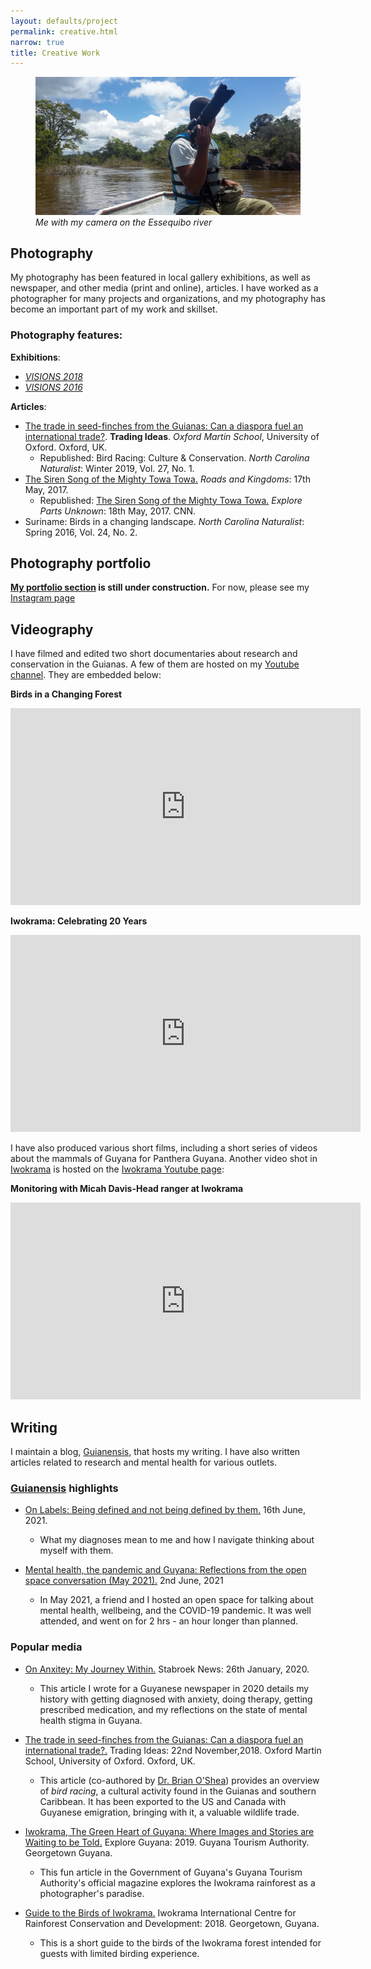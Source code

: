 ```yaml
---
layout: defaults/project
permalink: creative.html
narrow: true
title: Creative Work
---
```

<figure>
<img src = "assets/images/creative/me_river.jpg" class = "img-fluid" alt = "Me with my camera on the Essequibo river">
<figcaption><i>Me with my camera on the Essequibo river</i></figcaption>
</figure>

## Photography

My photography has been featured in local gallery exhibitions, as well as newspaper, and other media (print and online), articles. I have worked as a photographer for many projects and organizations, and my photography has become an important part of my work and skillset.

### Photography features:

**Exhibitions**:

 - <a href = "http://www.visions.gy/2018/">*VISIONS 2018*</a>
 - <a href = "http://www.visions.gy/2016/">*VISIONS 2016*</a>

**Articles**:

- <a href = "">The trade in seed-finches from the Guianas: Can a diaspora fuel an international trade?</a>. **Trading Ideas**. *Oxford Martin School*, University of Oxford. Oxford, UK.
  - Republished: Bird Racing: Culture & Conservation. *North Carolina Naturalist*: Winter 2019, Vol. 27, No. 1.
- <a href = "https://roadsandkingdoms.com/2017/the-siren-song-of-the-mighty-towa-towa/"> The Siren Song of the Mighty Towa Towa.</a> <i>Roads and Kingdoms</i>: 17th May, 2017.
  - Republished: <a href = "https://explorepartsunknown.com/queens/the-siren-song-of-the-mighty-towa-towa/"> The Siren Song of the Mighty Towa Towa.</a> <i>Explore Parts Unknown</i>: 18th May, 2017. CNN. 
- Suriname: Birds in a changing landscape. <i>North Carolina Naturalist</i>: Spring 2016, Vol. 24, No. 2.

## Photography portfolio

 **<a href="/list/portfolio.html">My portfolio section</a> is still under construction.** For now, please see my <a href = "https://www.instagram.com/meshachpierre/">Instagram page</a>

## Videography
I have filmed and edited two short documentaries about research and conservation in the Guianas. A few of them are hosted on my <a href = "https://www.youtube.com/channel/UCwerm_WcVUhnuBqDBaROYeA">Youtube channel</a>. They are embedded below:

**Birds in a Changing Forest**
<iframe width="560" height="315" src="https://www.youtube.com/embed/ebaRh_lGWjY" title="YouTube video player" frameborder="0" allow="accelerometer; autoplay; clipboard-write; encrypted-media; gyroscope; picture-in-picture" allowfullscreen></iframe>

**Iwokrama: Celebrating 20 Years**
<iframe width="560" height="315" src="https://www.youtube.com/embed/TaQyYZ_opiw" title="YouTube video player" frameborder="0" allow="accelerometer; autoplay; clipboard-write; encrypted-media; gyroscope; picture-in-picture" allowfullscreen></iframe>

I have also produced various short films, including a short series of videos about the mammals of Guyana for Panthera Guyana. Another video shot in <a href = "https://iwokrama.org/">Iwokrama</a> is hosted on the <a href = "https://www.youtube.com/channel/UCQSsDr3RYfWqK65hLIkddEw">Iwokrama Youtube page</a>:

**Monitoring with Micah Davis-Head ranger at Iwokrama**
<iframe width="560" height="315" src="https://www.youtube.com/embed/_U2tfbmOEU4" title="YouTube video player" frameborder="0" allow="accelerometer; autoplay; clipboard-write; encrypted-media; gyroscope; picture-in-picture" allowfullscreen></iframe>

## Writing

I maintain a blog, <a href = "http://guianensis.wordpress.com/">Guianensis</a>, that hosts my writing. I have also written articles related to research and mental health for various outlets. 

### <a href = "http://guianensis.wordpress.com/">Guianensis</a> highlights

 - <a href = "https://guianensis.wordpress.com/2021/06/16/on-labels-being-defined-and-not-being-defined-by-them/">On Labels: Being defined and not being defined by them.</a> 16th June, 2021.
    - What my diagnoses mean to me and how I navigate thinking about myself with them.

 - <a href = "https://guianensis.wordpress.com/2021/06/02/mental-health-the-pandemic-and-guyana-reflections-from-the-open-space-conversation-may-2021/">Mental health, the pandemic and Guyana: Reflections from the open space conversation (May 2021).</a> 2nd June, 2021
    - In May 2021, a friend and I hosted an open space for talking about mental health, wellbeing, and the COVID-19 pandemic. It was well attended, and went on for 2 hrs - an hour longer than planned.

### Popular media

 - <a href = "https://www.stabroeknews.com/2020/01/26/sunday/the-writers-room/on-anxiety-my-journey-within/">On Anxitey: My Journey Within.</a> Stabroek News: 26th January, 2020.
   - This article I wrote for a Guyanese newspaper in 2020 details my history with getting diagnosed with anxiety, doing therapy, getting prescribed medication, and my reflections on the state of mental health stigma in Guyana.
   

 - <a href = "https://www.illegalwildlifetrade.net/2018/11/22/the-trade-in-seed-finches-from-the-guianas-can-a-diaspora-fuel-an-international-trade/">The trade in seed-finches from the Guianas: Can a diaspora fuel an international trade?.</a> Trading Ideas: 22nd November,2018. Oxford Martin School, University of Oxford. Oxford, UK.
   - This article (co-authored by <a href = "https://naturalsciences.org/staff/brian-oshea">Dr. Brian O'Shea</a>) provides an overview of _bird racing_, a cultural activity found in the Guianas and southern Caribbean. It has been exported to the US and Canada with Guyanese emigration, bringing with it, a valuable wildlife trade.


 - <a href = "https://issuu.com/amsstlucia/docs/explore_guyana_2019-small/60">Iwokrama, The Green Heart of Guyana: Where Images and Stories are Waiting to be Told.</a> Explore Guyana: 2019. Guyana Tourism Authority. Georgetown Guyana.
    - This fun article in the Government of Guyana's Guyana Tourism Authority's official magazine explores the Iwokrama rainforest as a photographer's paradise.


- <a href = "">Guide to the Birds of Iwokrama.</a> Iwokrama International Centre for Rainforest Conservation and Development: 2018. Georgetown, Guyana.
   - This is a short guide to the birds of the Iwokrama forest intended for guests with limited birding experience.